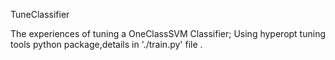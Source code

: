 TuneClassifier


The experiences of tuning a OneClassSVM Classifier;
Using hyperopt tuning tools python package,details in './train.py' file .
